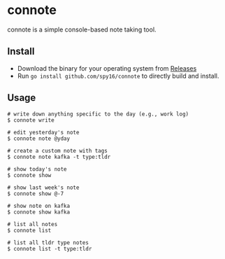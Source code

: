 # connote

connote is a simple console-based note taking tool.

## Install

* Download the binary for your operating system from [Releases](https://github.com/spy16/connote/releases)
* Run `go install github.com/spy16/connote` to directly build and install.

## Usage

```shell
# write down anything specific to the day (e.g., work log)
$ connote write

# edit yesterday's note
$ connote note @yday

# create a custom note with tags 
$ connote note kafka -t type:tldr

# show today's note
$ connote show

# show last week's note
$ connote show @-7

# show note on kafka
$ connote show kafka

# list all notes
$ connote list

# list all tldr type notes
$ connote list -t type:tldr
```

